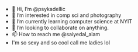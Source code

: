 - 👋 Hi, I’m @psykadellic
- 👀 I’m interested in comp sci and photography
- 🌱 I’m currently learning computer science at NYIT
- 💞️ I’m looking to collaborate on anything.
- 📫 How to reach me @saiyedal_alam
- I'm so sexy and so cool call me ladies lol
